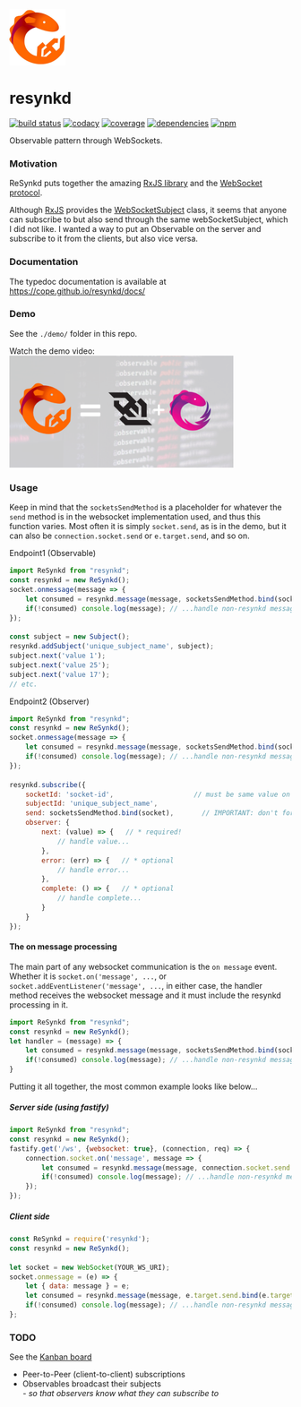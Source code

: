 <a href="https://cope.github.io/resynkd/">
  <img alt="resynkd" src="https://raw.githubusercontent.com/cope/resynkd/master/logo.jpg" width="100">
</a>

# resynkd
[![build status](https://img.shields.io/travis/cope/resynkd.svg?branch=master)](https://travis-ci.org/cope/resynkd)
[![codacy](https://img.shields.io/codacy/grade/688be689cad640b89d180b8fee850df7.svg)](https://www.codacy.com/project/cope/resynkd/dashboard)
[![coverage](https://img.shields.io/coveralls/github/cope/resynkd/master.svg)](https://coveralls.io/github/cope/resynkd?branch=master)
[![dependencies](https://david-dm.org/cope/resynkd.svg)](https://www.npmjs.com/package/resynkd)
[![npm](https://img.shields.io/npm/dt/resynkd.svg)](https://www.npmjs.com/package/resynkd)

Observable pattern through WebSockets.

### Motivation

ReSynkd puts together the amazing [RxJS library](https://rxjs.dev) and the [WebSocket protocol](https://en.wikipedia.org/wiki/WebSocket).

Although [RxJS](https://rxjs.dev) provides the [WebSocketSubject](https://rxjs.dev/api/webSocket/WebSocketSubject) class,
it seems that anyone can subscribe to but also send through the same webSocketSubject, which I did not like.
I wanted a way to put an Observable on the server and subscribe to it from the clients, but also vice versa.

### Documentation

The typedoc documentation is available at https://cope.github.io/resynkd/docs/

### Demo

See the `./demo/` folder in this repo.

Watch the demo video:<br />
<a href="http://stojadinovic.net/2020/07/18/resynkd-demo-1/" targe="blank"><img src="https://raw.githubusercontent.com/cope/resynkd/master/resynkd.png" width="400" /></a>

### Usage

Keep in mind that the `socketsSendMethod` is a placeholder for whatever the `send` method is in the websocket implementation used,
and thus this function varies.
Most often it is simply `socket.send`, as is in the demo, but it can also be `connection.socket.send` or `e.target.send`, and so on.

Endpoint1 (Observable)
```javascript
import ReSynkd from "resynkd";
const resynkd = new ReSynkd();
socket.onmessage(message => {
	let consumed = resynkd.message(message, socketsSendMethod.bind(socket));	// IMPORTANT: don't forget to bind!
	if(!consumed) console.log(message); // ...handle non-resynkd messages...
});

const subject = new Subject();
resynkd.addSubject('unique_subject_name', subject);
subject.next('value 1');
subject.next('value 25');
subject.next('value 17');
// etc.
```

Endpoint2 (Observer)
```javascript
import ReSynkd from "resynkd";
const resynkd = new ReSynkd();
socket.onmessage(message => {
	let consumed = resynkd.message(message, socketsSendMethod.bind(socket));	// IMPORTANT: don't forget to bind!
	if(!consumed) console.log(message); // ...handle non-resynkd messages...
});

resynkd.subscribe({
	socketId: 'socket-id',					  // must be same value on both socket endpoints
	subjectId: 'unique_subject_name',		  
	send: socketsSendMethod.bind(socket),		// IMPORTANT: don't forget to bind!
	observer: {
		next: (value) => {   // * required!
			// handle value...
		},
		error: (err) => {   // * optional
			// handle error...
		},
		complete: () => {   // * optional
			// handle complete...
		}
   	}
});
```

#### The on message processing 

The main part of any websocket communication is the `on message` event.
Whether it is `socket.on('message', ...`, or `socket.addEventListener('message', ...`,
in either case, the handler method receives the websocket message and it must include the resynkd processing in it.
```javascript
import ReSynkd from "resynkd";
const resynkd = new ReSynkd();
let handler = (message) => {
	let consumed = resynkd.message(message, socketsSendMethod.bind(socket));	// IMPORTANT: don't forget to bind!
	if(!consumed) console.log(message); // ...handle non-resynkd messages...
}
```

Putting it all together, the most common example looks like below...

##### Server side (using fastify)
```javascript
import ReSynkd from "resynkd";
const resynkd = new ReSynkd();
fastify.get('/ws', {websocket: true}, (connection, req) => {
	connection.socket.on('message', message => {
		let consumed = resynkd.message(message, connection.socket.send.bind(connection.socket));   // IMPORTANT: don't forget to bind!
		if(!consumed) console.log(message); // ...handle non-resynkd messages...
	});
});
```

##### Client side
```javascript
const ReSynkd = require('resynkd');
const resynkd = new ReSynkd();

let socket = new WebSocket(YOUR_WS_URI);
socket.onmessage = (e) => {
	let { data: message } = e;
	let consumed = resynkd.message(message, e.target.send.bind(e.target));	 // IMPORTANT: don't forget to bind!
	if(!consumed) console.log(message); // ...handle non-resynkd messages...
};
```

### TODO

See the [Kanban board](https://github.com/cope/resynkd/projects/1)

* Peer-to-Peer (client-to-client) subscriptions
* Observables broadcast their subjects<br/>_- so that  observers know what they can subscribe to_
